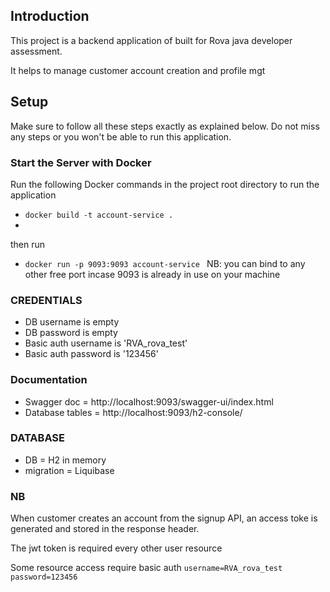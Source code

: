 ## Introduction

This project is a backend application of built for Rova java developer assessment.

It helps to manage customer account creation and profile mgt

## Setup

Make sure to follow all these steps exactly as explained below. Do not miss any steps or you won't be able to run this application.

### Start the Server with Docker
Run the following Docker commands in the project root directory to run the application
- `docker build -t account-service . `
-
then run

- `docker run -p 9093:9093 account-service `
  NB: you can bind to any other free port incase 9093 is already in use on your machine

### CREDENTIALS
- DB username is empty
- DB password is empty
- Basic auth username is 'RVA_rova_test'
- Basic auth password is '123456'

### Documentation
- Swagger doc = http://localhost:9093/swagger-ui/index.html
- Database tables = http://localhost:9093/h2-console/


### DATABASE
- DB = H2 in memory
- migration = Liquibase

### NB
When customer creates an account from the signup API, an access toke is generated and stored
in the response header.

The jwt token is required every other user resource

Some resource access require basic auth
`username=RVA_rova_test`
`password=123456`



